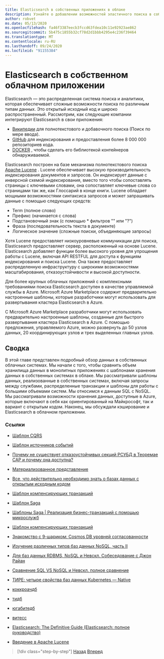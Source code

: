 ```yaml
---
title: Elasticsearch в собственных приложениях в облаке
description: Узнайте о добавлении возможностей эластичного поиска в собственные облачные приложения.
author: robvet
ms.date: 05/13/2020
ms.openlocfilehash: fa46f3387eecb3fccd63fdea10c11e92923ae862
ms.sourcegitcommit: 5b475c1855b32cf78d2d1bbb4295e4c236f39464
ms.translationtype: MT
ms.contentlocale: ru-RU
ms.lasthandoff: 09/24/2020
ms.locfileid: "91155384"
---
```

# <a name="elasticsearch-in-a-cloud-native-app"></a>Elasticsearch в собственном облачном приложении

Elasticsearch — это распределенная система поиска и аналитики, которая обеспечивает сложные возможности поиска по различным типам данных. Это открытый исходный код и широко распространенный. Рассмотрим, как следующие компании интегрируют Elasticsearch в свои приложения:

- [Википедии](https://blog.wikimedia.org/2014/01/06/wikimedia-moving-to-elasticsearch/) для полнотекстового и добавочного поиска (Поиск по мере ввода).
- [GitHub](https://www.elastic.co/customers/github) для индексирования и предоставления более 8 000 000 репозиториев кода.  
- [DOCKER](https://www.elastic.co/customers/docker) , чтобы сделать его библиотекой контейнеров обнаруживаемой.

Elasticsearch построен на базе механизма полнотекстового поиска [Apache Lucene](https://lucene.apache.org/core/) . Lucene обеспечивает высокую производительность индексирования документов и запросов. Он индексирует данные с инверсной схемой индексирования, вместо того чтобы сопоставлять страницы с ключевыми словами, она сопоставляет ключевые слова со страницами так же, как Глоссарий в конце книги. Lucene обладает мощными возможностями синтаксиса запросов и может запрашивать данные с помощью следующих средств:

- Term (полное слово)
- Префикс (начинается с слова)
- Подстановочный знак (с помощью \* фильтров "" или "?")
- Фраза (последовательность текста в документе)
- Логическое значение (сложные поиски, объединяющие запросы)

Хотя Lucene предоставляет низкоуровневые коммуникации для поиска, Elasticsearch предоставляет сервер, расположенный на основе Lucene. Elasticsearch добавляет функции более высокого уровня для упрощения работы с Lucene, включая API RESTFUL для доступа к функциям индексирования и поиска Lucene. Она также предоставляет распределенную инфраструктуру с широкими возможностями масштабирования, отказоустойчивости и высокой доступности.

Для более крупных облачных приложений с комплексными требованиями поиска Elasticsearch доступен в качестве управляемой службы в Azure. Microsoft Azure Marketplace содержит предварительно настроенные шаблоны, которые разработчики могут использовать для развертывания кластера Elasticsearch в Azure.

С Microsoft Azure Marketplace разработчики могут использовать предварительно настроенные шаблоны, созданные для быстрого развертывания кластера Elasticsearch в Azure. С помощью предложения, управляемого Azure, можно развернуть до 50 узлов данных, 20 координирующих узлов и трех выделенных главных узлов.

## <a name="summary"></a>Сводка

В этой главе представлен подробный обзор данных в собственных облачных системах. Мы начали с того, чтобы сравнить объем хранилища данных в монолитных приложениях с шаблонами хранения данных в собственных системах в облаке. Мы рассматривали шаблоны данных, реализованные в собственных системах, включая запросы между службами, распределенные транзакции и шаблоны для работы с большими объемами систем. Мы относимся к данным SQL с NoSQL. Мы рассматривали возможности хранения данных, доступные в Azure, которые включают в себя как ориентированный на Майкрософт, так и вариант с открытым кодом. Наконец, мы обсуждали кэширование и Elasticsearch в облачном приложении.

### <a name="references"></a>Ссылки

- [Шаблон CQRS](/azure/architecture/patterns/cqrs)

- [Шаблон источников событий](/azure/architecture/patterns/event-sourcing)

- [Почему не существует отказоустойчивых секций РСУБД в Теоремае CAP и почему она доступна?](https://stackoverflow.com/questions/36404765/why-isnt-rdbms-partition-tolerant-in-cap-theorem-and-why-is-it-available)

- [Материализованное представление](/azure/architecture/patterns/materialized-view)

- [Все, что действительно необходимо знать о базах данных с открытым исходным кодом](https://www.ibm.com/blogs/systems/all-you-really-need-to-know-about-open-source-databases/)

- [Шаблон компенсирующих транзакций](/azure/architecture/patterns/compensating-transaction)

- [Шаблон Saga](https://microservices.io/patterns/data/saga.html)

- [Шаблоны Saga | Реализация бизнес-транзакций с помощью микрослужб](https://blog.couchbase.com/saga-pattern-implement-business-transactions-using-microservices-part/)

- [Шаблон компенсирующих транзакций](/azure/architecture/patterns/compensating-transaction)

- [Знакомство с 9-шариком: Cosmos DB уровней согласованности](https://blog.jeremylikness.com/blog/2018-03-23_getting-behind-the-9ball-cosmosdb-consistency-levels/)

- [Изучение различных типов баз данных NoSQL, часть II](https://www.3pillarglobal.com/insights/exploring-the-different-types-of-nosql-databases)

- [Для баз данных RDBMS, NoSQL и Невскл. Собеседование с Джон Райан](http://www.odbms.org/blog/2018/03/on-rdbms-nosql-and-newsql-databases-interview-with-john-ryan/)
  
- [Сравнение SQL VS NoSQL и Невскл. полное сравнение](https://www.xenonstack.com/blog/sql-vs-nosql-vs-newsql/)

- [ТИРЕ: четыре свойства баз данных Kubernetes — Native](https://thenewstack.io/dash-four-properties-of-kubernetes-native-databases/)

- [коккроачдб](https://www.cockroachlabs.com/)

- [тидб](https://pingcap.com/en/)

- [югабитедб](https://www.yugabyte.com/)

- [витесс](https://vitess.io/)

- [Elasticsearch: The Definitive Guide (Elasticsearch: полное руководство)](https://shop.oreilly.com/product/0636920028505.do)
  
- [Введение в Apache Lucene](https://www.baeldung.com/lucene)

>[!div class="step-by-step"]
>[Назад](azure-caching.md)
>[Вперед](resiliency.md) <!-- Next Chapter -->
